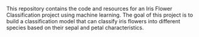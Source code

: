 This repository contains the code and resources for an Iris Flower Classification project using machine learning. The goal of this project is to build a classification model that can classify iris flowers into different species based on their sepal and petal characteristics.
